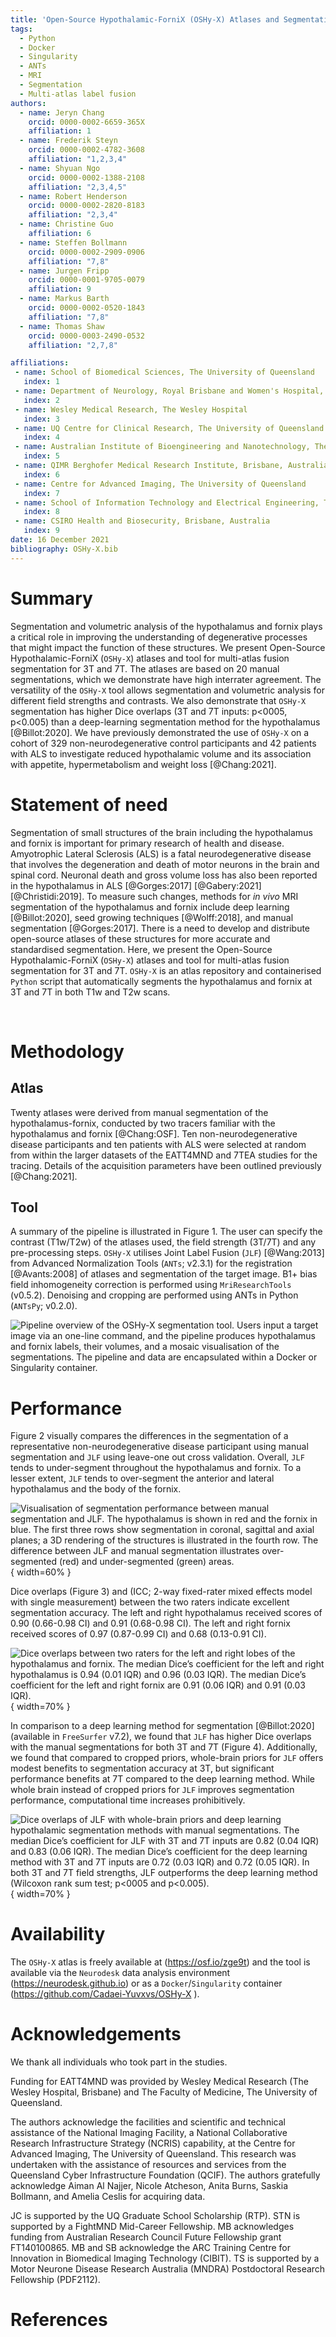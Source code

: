 ```yaml
---
title: 'Open-Source Hypothalamic-ForniX (OSHy-X) Atlases and Segmentation Tool for 3T and 7T'
tags:
  - Python
  - Docker
  - Singularity
  - ANTs
  - MRI
  - Segmentation
  - Multi-atlas label fusion
authors:
  - name: Jeryn Chang
    orcid: 0000-0002-6659-365X
    affiliation: 1
  - name: Frederik Steyn
    orcid: 0000-0002-4782-3608
    affiliation: "1,2,3,4"
  - name: Shyuan Ngo
    orcid: 0000-0002-1388-2108
    affiliation: "2,3,4,5"
  - name: Robert Henderson
    orcid: 0000-0002-2820-8183
    affiliation: "2,3,4"
  - name: Christine Guo
    affiliation: 6
  - name: Steffen Bollmann
    orcid: 0000-0002-2909-0906
    affiliation: "7,8"
  - name: Jurgen Fripp
    orcid: 0000-0001-9705-0079
    affiliation: 9
  - name: Markus Barth
    orcid: 0000-0002-0520-1843
    affiliation: "7,8"
  - name: Thomas Shaw
    orcid: 0000-0003-2490-0532
    affiliation: "2,7,8"

affiliations:
 - name: School of Biomedical Sciences, The University of Queensland 
   index: 1
 - name: Department of Neurology, Royal Brisbane and Women's Hospital, Australia
   index: 2
 - name: Wesley Medical Research, The Wesley Hospital
   index: 3
 - name: UQ Centre for Clinical Research, The University of Queensland
   index: 4
 - name: Australian Institute of Bioengineering and Nanotechnology, The University of Queensland
   index: 5
 - name: QIMR Berghofer Medical Research Institute, Brisbane, Australia
   index: 6
 - name: Centre for Advanced Imaging, The University of Queensland
   index: 7
 - name: School of Information Technology and Electrical Engineering, The University of Queensland 
   index: 8
 - name: CSIRO Health and Biosecurity, Brisbane, Australia
   index: 9
date: 16 December 2021
bibliography: OSHy-X.bib
---
```


# Summary

Segmentation and volumetric analysis of the hypothalamus and fornix plays a 
critical role in improving the understanding of degenerative processes that 
might impact the function of these structures. We present Open-Source 
Hypothalamic-ForniX (`OSHy-X`) atlases and tool for multi-atlas fusion 
segmentation for 3T and 7T. The atlases are based on 20 manual segmentations, 
which we demonstrate have high interrater agreement. The versatility of the 
`OSHy-X` tool allows segmentation and volumetric analysis for different field 
strengths and contrasts. We also demonstrate that `OSHy-X` segmentation has 
higher Dice overlaps (3T and 7T inputs: p<0005, p<0.005) than a deep-learning 
segmentation method for the hypothalamus [@Billot:2020]. We have previously 
demonstrated the use of `OSHy-X` on a cohort of 329 non-neurodegenerative 
control participants and 42 patients with ALS to investigate reduced 
hypothalamic volume and its association with appetite, hypermetabolism and 
weight loss [@Chang:2021].

# Statement of need

Segmentation of small structures of the brain including the hypothalamus and fornix is important for primary research of health and disease. Amyotrophic Lateral Sclerosis (ALS) is a fatal neurodegenerative disease that involves the degeneration and death of motor neurons in the brain and spinal cord. Neuronal death and gross volume loss has also been reported in the hypothalamus in ALS [@Gorges:2017] [@Gabery:2021] [@Christidi:2019]. To measure such changes, methods for *in vivo* MRI segmentation of the hypothalamus and fornix include deep learning [@Billot:2020], seed growing techniques [@Wolff:2018], and manual segmentation [@Gorges:2017]. There is a need to develop and distribute open-source atlases of these structures for more accurate and standardised segmentation. Here, we present the Open-Source Hypothalamic-ForniX (`OSHy-X`) atlases and tool for multi-atlas fusion segmentation for 3T and 7T. `OSHy-X` is an atlas repository and containerised `Python` script that automatically segments the hypothalamus and fornix at 3T and 7T in both T1w and T2w scans.

<br>

# Methodology

## Atlas

Twenty atlases were derived from manual segmentation of the hypothalamus-fornix, conducted by two tracers familiar with the hypothalamus and fornix [@Chang:OSF]. Ten non-neurodegenerative disease participants and ten patients with ALS were selected at random from within the larger datasets of the EATT4MND and 7TEA studies for the tracing. Details of the acquisition parameters have been outlined previously [@Chang:2021].

## Tool

A summary of the pipeline is illustrated in Figure 1. The user can specify the contrast (T1w/T2w) of the atlases used, the field strength (3T/7T) and any pre-processing steps. `OSHy-X` utilises Joint Label Fusion (`JLF`) [@Wang:2013] from Advanced Normalization Tools (`ANTs`; v2.3.1) for the registration [@Avants:2008] of atlases and segmentation of the target image. B1+ bias field inhomogeneity correction is performed using `MriResearchTools` (v0.5.2). Denoising and cropping are performed using ANTs in Python (`ANTsPy`; v0.2.0).

![Pipeline overview of the OSHy-X segmentation tool. Users input a target image via an one-line command, and the pipeline produces hypothalamus and fornix labels, their volumes, and a mosaic visualisation of the segmentations. The pipeline and data are encapsulated within a Docker or Singularity container.](../Media/OSHy-X_figure_1.png)

# Performance

Figure 2 visually compares the differences in the segmentation of a representative non-neurodegenerative disease participant using manual segmentation and `JLF` using leave-one out cross validation. Overall, `JLF` tends to under-segment throughout the hypothalamus and fornix. To a lesser extent, `JLF` tends to over-segment the anterior and lateral hypothalamus and the body of the fornix. 

![Visualisation of segmentation performance between manual segmentation and `JLF`. The hypothalamus is shown in red and the fornix in blue. The first three rows show segmentation in coronal, sagittal and axial planes; a 3D rendering of the structures is illustrated in the fourth row. The difference between `JLF` and manual segmentation illustrates over-segmented (red) and under-segmented (green) areas.](../Media/OSHy-X_figure_2.png){ width=60% }

Dice overlaps (Figure 3) and (ICC; 2-way fixed-rater mixed effects model with single measurement) between the two raters indicate excellent segmentation accuracy. The left and right hypothalamus received scores of 0.90 (0.66-0.98 CI) and 0.91 (0.68-0.98 CI). The left and right fornix received scores of 0.97 (0.87-0.99 CI) and 0.68 (0.13-0.91 CI).

![Dice overlaps between two raters for the left and right lobes of the hypothalamus and fornix. The median Dice’s coefficient for the left and right hypothalamus is 0.94 (0.01 IQR) and 0.96 (0.03 IQR). The median Dice’s coefficient for the left and right fornix are 0.91 (0.06 IQR) and 0.91 (0.03 IQR).](../Media/OSHy-X_figure_3.png){ width=70% }

In comparison to a deep learning method for segmentation [@Billot:2020]  (available in `FreeSurfer` v7.2), we found that `JLF` has higher Dice overlaps with the manual segmentations for both 3T and 7T (Figure 4). Additionally, we found that compared to cropped priors, whole-brain priors for `JLF` offers modest benefits to segmentation accuracy at 3T, but significant performance benefits at 7T compared to the deep learning method. While whole brain instead of cropped priors for `JLF` improves segmentation performance, computational time increases prohibitively.

![Dice overlaps of `JLF` with whole-brain priors and deep learning hypothalamic segmentation methods with manual segmentations. The median Dice’s coefficient for `JLF` with 3T and 7T inputs are 0.82 (0.04 IQR) and 0.83 (0.06 IQR). The median Dice’s coefficient for the deep learning method with 3T and 7T inputs are 0.72 (0.03 IQR) and 0.72 (0.05 IQR). In both 3T and 7T field strengths, `JLF` outperforms the deep learning method (Wilcoxon rank sum test; p<0005 and p<0.005).](../Media/OSHy-X_figure_4.png){ width=70% }

# Availability

The `OSHy-X` atlas is freely available at (https://osf.io/zge9t) and the tool is available via the `Neurodesk` data analysis environment (https://neurodesk.github.io) or as a `Docker`/`Singularity` container (https://github.com/Cadaei-Yuvxvs/OSHy-X ).

# Acknowledgements

We thank all individuals who took part in the studies. 

Funding for EATT4MND was provided by Wesley Medical Research (The Wesley Hospital, Brisbane) and The Faculty of Medicine, The University of Queensland.

The authors acknowledge the facilities and scientific and technical assistance of the National Imaging Facility, a National Collaborative Research Infrastructure Strategy (NCRIS) capability, at the Centre for Advanced Imaging, The University of Queensland. This research was undertaken with the assistance of resources and services from the Queensland Cyber Infrastructure Foundation (QCIF). The authors gratefully acknowledge Aiman Al Najjer, Nicole Atcheson, Anita Burns, Saskia Bollmann, and Amelia Ceslis for acquiring data.

JC is supported by the UQ Graduate School Scholarship (RTP). STN is supported by a FightMND Mid-Career Fellowship. MB acknowledges funding from Australian Research Council Future Fellowship grant FT140100865. MB and SB acknowledge the ARC Training Centre for Innovation in Biomedical Imaging Technology (CIBIT). TS is supported by a Motor Neurone Disease Research Australia (MNDRA) Postdoctoral Research Fellowship (PDF2112). 

# References